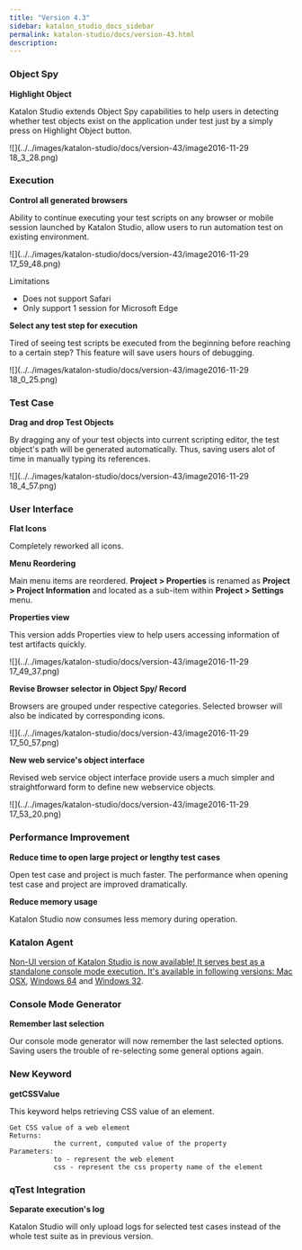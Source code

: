 ```yaml
---
title: "Version 4.3" 
sidebar: katalon_studio_docs_sidebar
permalink: katalon-studio/docs/version-43.html 
description: 
---
```

### Object Spy

**Highlight Object**

Katalon Studio extends Object Spy capabilities to help users in detecting whether test objects exist on the application under test just by a simply press on Highlight Object button.

![](../../images/katalon-studio/docs/version-43/image2016-11-29 18_3_28.png)

### Execution

**Control all generated browsers**

Ability to continue executing your test scripts on any browser or mobile session launched by Katalon Studio, allow users to run automation test on existing environment.

![](../../images/katalon-studio/docs/version-43/image2016-11-29 17_59_48.png)

Limitations

*   Does not support Safari
*   Only support 1 session for Microsoft Edge

**Select any test step for execution**

Tired of seeing test scripts be executed from the beginning before reaching to a certain step? This feature will save users hours of debugging.

![](../../images/katalon-studio/docs/version-43/image2016-11-29 18_0_25.png)

### Test Case

**Drag and drop Test Objects**

By dragging any of your test objects into current scripting editor, the test object's path will be generated automatically. Thus, saving users alot of time in manually typing its references.

![](../../images/katalon-studio/docs/version-43/image2016-11-29 18_4_57.png)

### User Interface

**Flat Icons**

Completely reworked all icons.

**Menu Reordering**

Main menu items are reordered. **Project > Properties** is renamed as **Project > Project Information** and located as a sub-item within **Project > Settings** menu.

**Properties view**

This version adds Properties view to help users accessing information of test artifacts quickly. 

![](../../images/katalon-studio/docs/version-43/image2016-11-29 17_49_37.png)

**Revise Browser selector in Object Spy/ Record**

Browsers are grouped under respective categories. Selected browser will also be indicated by corresponding icons.

![](../../images/katalon-studio/docs/version-43/image2016-11-29 17_50_57.png)

**New web service's object interface**

Revised web service object interface provide users a much simpler and straightforward form to define new webservice objects.

![](../../images/katalon-studio/docs/version-43/image2016-11-29 17_53_20.png)

### Performance Improvement

**Reduce time to open large project or lengthy test cases** 

Open test case and project is much faster. The performance when opening test case and project are improved dramatically.

**Reduce memory usage**

Katalon Studio now consumes less memory during operation.

### Katalon Agent

[Non-UI version of Katalon Studio is now available! It serves best as a standalone console mode execution. It's available in following versions: Mac OSX](http://download.katalon.com/4.3.0/Katalon_Agent-4.3.dmg), [Windows 64](http://download.katalon.com/4.3.0/Katalon_Agent_Windows_64-v4.3.zip) and [Windows 32](http://download.katalon.com/4.3.0/Katalon_Agent_Windows_32-v4.3.zip).

### Console Mode Generator

**Remember last selection**

Our console mode generator will now remember the last selected options. Saving users the trouble of re-selecting some general options again.

### New Keyword 

**getCSSValue**

This keyword helps retrieving CSS value of an element.

```
Get CSS value of a web element
Returns:
           the current, computed value of the property
Parameters:
           to - represent the web element
           css - represent the css property name of the element
```

### qTest Integration

**Separate execution's log**

Katalon Studio will only upload logs for selected test cases instead of the whole test suite as in previous version.